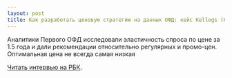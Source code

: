 ```yaml
---
layout: post
title: Как разработать ценовую стратегию на данных ОФД: кейс Kellogs (бренд Pringles)
---
```


Аналитики Первого ОФД исследовали эластичность спроса по цене за 1.5 года и дали рекомендации относительно регулярных и промо-цен. 
Оптимальная цена не всегда самая низкая

[Читать интервью на РБК](https://www.1-ofd.ru/blog/news/kak-razrabotat-cenovuyu-strategiyu-s-pomoshchyu-chekov-keys-pervogo-ofd/).
